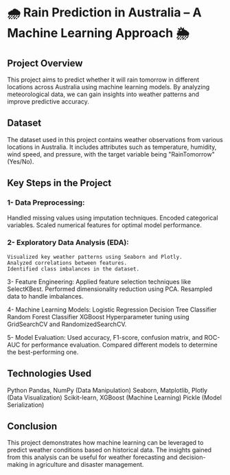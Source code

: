 # 🌧️ Rain Prediction in Australia – A Machine Learning Approach 🌦️
## Project Overview
This project aims to predict whether it will rain tomorrow in different locations across Australia using machine learning models. By analyzing meteorological data, we can gain insights into weather patterns and improve predictive accuracy.

## Dataset
The dataset used in this project contains weather observations from various locations in Australia. It includes attributes such as temperature, humidity, wind speed, and pressure, with the target variable being "RainTomorrow" (Yes/No).

## Key Steps in the Project
### 1- Data Preprocessing:
Handled missing values using imputation techniques.
Encoded categorical variables.
Scaled numerical features for optimal model performance.

### 2- Exploratory Data Analysis (EDA):
    Visualized key weather patterns using Seaborn and Plotly.
    Analyzed correlations between features.
    Identified class imbalances in the dataset.

3- Feature Engineering:
    Applied feature selection techniques like SelectKBest.
    Performed dimensionality reduction using PCA.
    Resampled data to handle imbalances.

4- Machine Learning Models:
    Logistic Regression
    Decision Tree Classifier
    Random Forest Classifier
    XGBoost
    Hyperparameter tuning using GridSearchCV and RandomizedSearchCV.

5- Model Evaluation:
    Used accuracy, F1-score, confusion matrix, and ROC-AUC for performance evaluation.
    Compared different models to determine the best-performing one.

## Technologies Used
Python
Pandas, NumPy (Data Manipulation)
Seaborn, Matplotlib, Plotly (Data Visualization)
Scikit-learn, XGBoost (Machine Learning)
Pickle (Model Serialization)
## Conclusion
This project demonstrates how machine learning can be leveraged to predict weather conditions based on historical data. The insights gained from this analysis can be useful for weather forecasting and decision-making in agriculture and disaster management.

